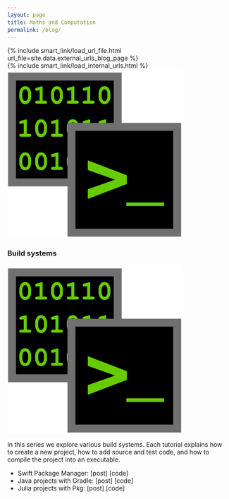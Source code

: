 ```yaml
---
layout: page
title: Maths and Computation
permalink: /blog/
---
```


<div>
{% include smart_link/load_url_file.html url_file=site.data.external_urls_blog_page %}
</div>

<div>
{% include smart_link/load_internal_urls.html %}
</div>

<div class="series-container series-section" id="buildsystems">
    <div class="series-top-layer">
        <div class="series-picture">
            <img src="/assets/images/blog_icons/icon_build_series_bin.png" alt="Build systems">
        </div>
        <div class="series-explanation">
            <h3>Build systems</h3>
            <div class="series-picture-mobile">
                <img src="/assets/images/blog_icons/icon_build_series_bin.png" alt="Build systems">
            </div>
            <p>In this series we explore various build systems. Each tutorial explains how to create a new project, how to add source and test code, and how to compile the project into an executable.</p>
            <ul>
                <li>Swift Package Manager:
                    <smart-link linkType="int" linkId="swift_package_manager">[post]</smart-link>
                    <smart-link linkType="ext" linkId="buildsystems_swift_code">[code]</smart-link></li>
                <li>Java projects with Gradle: 
                    <smart-link linkType="int" linkId="gradle">[post]</smart-link>
                    <smart-link linkType="ext" linkId="buildsystems_gradle_code">[code]</smart-link></li>
                <li>Julia projects with Pkg: 
                    <smart-link linkType="int" linkId="julia_pkg">[post]</smart-link>
                    <smart-link linkType="ext" linkId="buildsystems_julia_code">[code]</smart-link></li>
            </ul>
        </div>
    </div>
    <!-- <div class="series-post-list">

    </div> -->
</div>

<div class="series-container series-section" id="linear_algebra_swift">
    <div class="series-top-layer">
        <div class="series-picture">
            <img src="/assets/images/blog_icons/icon_linalg_swift.png" alt="Linear algebra in Swift">
        </div>
        <div class="series-explanation">
            <h3>Linear algebra using Swift</h3>
            <div class="series-picture-mobile">
                <img src="/assets/images/blog_icons/icon_linalg_swift.png" alt="Linear algebra in Swift">
            </div>
            <p>We cover multiple topics in linear algebra. In each tutorial we first explore the theory behind a technique, and afterwards we implement it using the Swift programming language.</p>
            <ul>
                <li>Matrix class:
                    <smart-link linkType="int" linkId="linalg_matrix_class">[post]</smart-link>
                    <smart-link linkType="ext" linkId="linalg_swift_matrix_code">[code]</smart-link></li>
                <li>Cramer's rule:
                    <smart-link linkType="int" linkId="cramers_rule">[post]</smart-link>
                    <smart-link linkType="ext" linkId="linalg_swift_cramer_code">[code]</smart-link></li>
            </ul>
        </div>
    </div>
</div>

<div class="series-container series-section" id="cordic">
    <div class="series-top-layer">
        <div class="series-picture">
            <img src="/assets/images/blog_icons/icon_cordic.png" alt="CORDIC">
        </div>
        <div class="series-explanation">
            <h3>CORDIC</h3>
            <div class="series-picture-mobile">
                <img src="/assets/images/blog_icons/icon_cordic.png" alt="CORDIC">
            </div>
            <p>The articles below cover various aspects of the CORDIC algorithm. We cover both the theory and the practical implementation of the algorithm. Due to the strong link with trigonometry, we also provide visualisations.</p>
            <ul>
                <li>Sine and Cosine using CORDIC: 
                    <smart-link linkType="int" linkId="cordic_trig_theory">[post]</smart-link></li>
                <li>Implementing CORDIC in Python: 
                    <smart-link linkType="int" linkId="cordic_trig_python">[post]</smart-link>
                    <smart-link linkType="ext" linkId="cordic_trig_python_code">[code]</smart-link></li>
                <li>Visualising CORDIC in Python: 
                    <smart-link linkType="int" linkId="cordic_trig_viz_python">[post]</smart-link>
                    <smart-link linkType="ext" linkId="cordic_trig_viz_code">[code]</smart-link></li>
            </ul>
        </div>
    </div>
</div>

<div class="series-container series-section" id="ode_numeric">
    <div class="series-top-layer">
        <div class="series-picture">
            <img src="/assets/images/blog_icons/num_ode_icon_vector_field.png" alt="ode_numeric">
        </div>
        <div class="series-explanation">
            <h3>Numerical methods for ODEs</h3>
            <div class="series-picture-mobile">
                <img src="/assets/images/blog_icons/num_ode_icon_vector_field.png" alt="ode_numeric">
            </div>
            <p>We explore different methods to numerically solve ordinary differential equations, covering both theory and implementations.</p>
            <ul>
                <li>Intro + Forward Euler's method: 
                    <smart-link linkType="int" linkId="forward_euler">[post]</smart-link>
                    <smart-link linkType="ext" linkId="num_ode_code">[code]</smart-link></li>
                <li>Backward Euler's method: 
                    <smart-link linkType="int" linkId="backward_euler">[post]</smart-link>
                    <smart-link linkType="ext" linkId="num_ode_code">[code]</smart-link></li>
            </ul>
        </div>
    </div>
</div>

<div class="highlight-box-white">
    <h2>Changelog</h2>
    <ul>
        <li>2024-06-09: Added blogpost about the Swift package manager.</li>
        <li>2024-07-05: Added blogpost on coding matrices in Swift.</li>
        <li>2024-07-29: Added blogpost on Cramer's rule.</li>
        <li>2024-09-02: Added blogpost on CORDIC.</li>
        <li>2024-10-01: Added blogpost on Gradle.</li>
        <li>2024-11-27: Added blogpost on creating Julia projects.</li>
        <li>2025-03-01: Added blogpost on the forward Euler method.</li>
        <li>2025-07-08: Added blogpost on the backward Euler method.</li>
    </ul>
</div>
